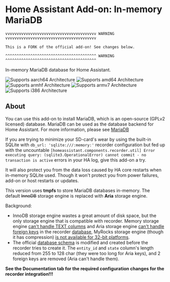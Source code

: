 # Home Assistant Add-on: In-memory MariaDB

```
vvvvvvvvvvvvvvvvvvvvvvvvvvvvvvvvvvvvvvvv WARNING vvvvvvvvvvvvvvvvvvvvvvvvvvvvvvvvvvvvvvvv

This is a FORK of the official add-on! See changes below.

^^^^^^^^^^^^^^^^^^^^^^^^^^^^^^^^^^^^^^^^ WARNING ^^^^^^^^^^^^^^^^^^^^^^^^^^^^^^^^^^^^^^^^
```

In-memory MariaDB database for Home Assistant.

![Supports aarch64 Architecture][aarch64-shield] ![Supports amd64 Architecture][amd64-shield] ![Supports armhf Architecture][armhf-shield] ![Supports armv7 Architecture][armv7-shield] ![Supports i386 Architecture][i386-shield]

## About

You can use this add-on to install MariaDB, which is an open-source (GPLv2 licensed) database.  MariaDB can be used as the database backend for Home Assistant. For more information, please see [MariaDB][mariadb]

If you are trying to minimize your SD-card's wear by using the built-in SQLite with `db_url: 'sqlite:///:memory:'` recorder configuration but fed up with the uncountable `[homeassistant.components.recorder.util] Error executing query: (sqlite3.OperationalError) cannot commit - no transaction is active` errors in your HA log, give this add-on a try.

It will also protect you from the data loss caused by HA core restarts when in-memory SQLite used. Though it won't protect you from power failures, add-on or host restarts or updates.

This version uses **tmpfs** to store MariaDB databases in-memory. The default ~~InnoDB~~ storage engine is replaced with **Aria** storage engine.

Background:
- InnoDB storage engine wastes a great amount of disk space, but the only storage engine that is compatible with recorder. Memory storage engine [can't handle TEXT columns][memory-storage-engine] and Aria storage engine [can't handle foreign keys][aria-storage-engine] in the recorder [database][schema], MyRocks storage engine (though it has compression) [is not available for 32-bit platforms][myrocks-storage-engine].
- The official [database schema][schema] is modified and created before the recorder tries to create it. The `entity_id` and `state` column's length reduced from 255 to 128 char (they were too long for Aria keys), and 2 foreign keys are removed (Aria can't handle them).

**See the Documentation tab for the required configuration changes for the recorder integration!!!**

[aarch64-shield]: https://img.shields.io/badge/aarch64-yes-green.svg
[amd64-shield]: https://img.shields.io/badge/amd64-yes-green.svg
[armhf-shield]: https://img.shields.io/badge/armhf-yes-green.svg
[armv7-shield]: https://img.shields.io/badge/armv7-yes-green.svg
[i386-shield]: https://img.shields.io/badge/i386-yes-green.svg
[mariadb]: https://mariadb.com
[memory-storage-engine]: https://mariadb.com/kb/en/memory-storage-engine/
[aria-storage-engine]: https://mariadb.com/resources/blog/storage-engine-choice-aria/
[myrocks-storage-engine]: https://mariadb.com/kb/en/about-myrocks-for-mariadb/#requirements-and-limitations
[schema]: https://www.home-assistant.io/docs/backend/database/#schema
